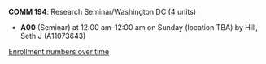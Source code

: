 **COMM 194**: Research Seminar/Washington DC (4 units)

- **A00** (Seminar) at 12:00 am–12:00 am on Sunday (location TBA) by Hill, Seth J (A11073643)

[Enrollment numbers over time](./COMM194.tsv)
